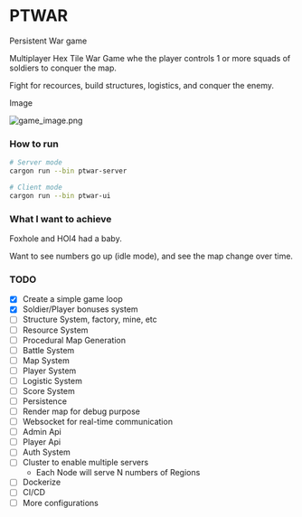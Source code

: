 # PTWAR

Persistent War game

Multiplayer Hex Tile War Game whe the player controls 1 or more squads of soldiers to conquer the map.

Fight for recources, build structures, logistics, and conquer the enemy.

Image

![game_image.png](game_image.png)

### How to run

```bash
# Server mode
cargon run --bin ptwar-server

# Client mode
cargon run --bin ptwar-ui
```

### What I want to achieve

Foxhole and HOI4 had a baby.

Want to see numbers go up (idle mode), and see the map change over time.

### TODO

- [x] Create a simple game loop
- [x] Soldier/Player bonuses system
- [ ] Structure System, factory, mine, etc
- [ ] Resource System
- [ ] Procedural Map Generation
- [ ] Battle System
- [ ] Map System
- [ ] Player System
- [ ] Logistic System
- [ ] Score System
- [ ] Persistence
- [ ] Render map for debug purpose
- [ ] Websocket for real-time communication
- [ ] Admin Api
- [ ] Player Api
- [ ] Auth System
- [ ] Cluster to enable multiple servers
    - Each Node will serve N numbers of Regions
- [ ] Dockerize
- [ ] CI/CD
- [ ] More configurations